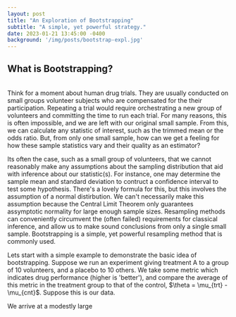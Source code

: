 ```yaml
---
layout: post
title: "An Exploration of Bootstrapping"
subtitle: "A simple, yet powerful strategy."
date: 2023-01-21 13:45:00 -0400
background: '/img/posts/bootstrap-expl.jpg'
---
```


## What is Bootstrapping?
<br>
 Think for a moment about human drug trials. They are usually conducted on small groups volunteer subjects who are compensated for the their participation. Repeating a trial would require orchestrating a new group of volunteers and committing the time to run each trial. For many reasons, this is often impossible, and we are left with our original small sample. From this, we can calculate any statistic of interest, such as the trimmed mean or the odds ratio. But, from only one small sample, how can we get a feeling for how these sample statistics vary and their quality as an estimator? 
 
 Its often the case, such as a small group of volunteers, that we cannot reasonably make any assumptions about the sampling distribution that aid with inference about our statistic(s). For instance, one may determine the sample mean and standard deviation to contruct a confidence interval to test some hypothesis. There's a lovely formula for this, but this involves the assumption of a normal distirbution. We can't necessarily make this assumption because the Central Limit Theorem only guarantees assymptotic normality for large enough sample sizes. Resampling methods can conveniently circumvent the (often failed) requirements for classical inference, and allow us to make sound conclusions from only a single small sample. Bootstrapping is a simple, yet powerful resampling method that is commonly used. 

 Lets start with a simple example to demonstrate the basic idea of bootstrapping. Suppose we run an experiment giving treatment A to a group of 10 volunteers, and a placebo to 10 others. We take some metric which indicates drug performance (higher is 'better'), and compare the average of this metric in the treatment group to that of the control, \$\theta = \mu_{trt} - \mu_{cnt}\$. Suppose this is our data.
 

 We arrive at a modestly large